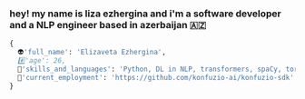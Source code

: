 ### hey! my name is liza ezhergina and i'm a software developer and a NLP engineer based in azerbaijan 🇦🇿

```python
{
  👽'full_name': 'Elizaveta Ezhergina',
  #️⃣'age': 26,
  🎏'skills_and_languages': 'Python, DL in NLP, transformers, spaCy, torch, keras',
  💒'current_employment': 'https://github.com/konfuzio-ai/konfuzio-sdk'
}
```

<!--
**iftwigs/iftwigs** is a ✨ _special_ ✨ repository because its `README.md` (this file) appears on your GitHub profile.

Here are some ideas to get you started:

- 🔭 I’m currently working on ...
- 🌱 I’m currently learning ...
- 👯 I’m looking to collaborate on ...
- 🤔 I’m looking for help with ...
- 💬 Ask me about ...
- 📫 How to reach me: ...
- 😄 Pronouns: ...
- ⚡ Fun fact: ...
-->

